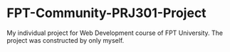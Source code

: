 # FPT-Community-PRJ301-Project
My individual project for Web Development course of FPT University. The project was constructed by only myself.
